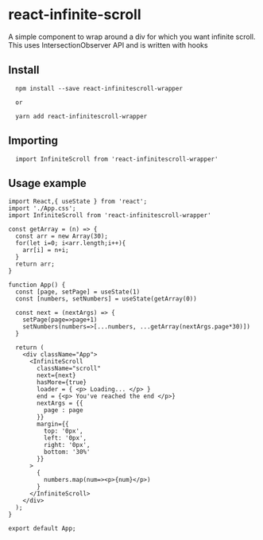 # react-infinite-scroll
A simple component to wrap around a div for which you want infinite scroll. This uses IntersectionObserver API and is written with hooks

## Install
```
  npm install --save react-infinitescroll-wrapper

  or

  yarn add react-infinitescroll-wrapper

```

## Importing
```
  import InfiniteScroll from 'react-infinitescroll-wrapper'
```

## Usage example
```
import React,{ useState } from 'react';
import './App.css';
import InfiniteScroll from 'react-infinitescroll-wrapper'

const getArray = (n) => {
  const arr = new Array(30);
  for(let i=0; i<arr.length;i++){
    arr[i] = n+i;
  }
  return arr;
}

function App() {
  const [page, setPage] = useState(1)
  const [numbers, setNumbers] = useState(getArray(0))

  const next = (nextArgs) => {
    setPage(page=>page+1)
    setNumbers(numbers=>[...numbers, ...getArray(nextArgs.page*30)])
  }

  return (
    <div className="App">
      <InfiniteScroll 
        className="scroll"
        next={next}
        hasMore={true} 
        loader = { <p> Loading... </p> }
        end = {<p> You've reached the end </p>}
        nextArgs = {{
          page : page
        }}
        margin={{
          top: '0px',
          left: '0px',
          right: '0px',
          bottom: '30%'
        }}
      >
        {
          numbers.map(num=><p>{num}</p>)
        }
      </InfiniteScroll>
    </div>
  );
}

export default App;

```
